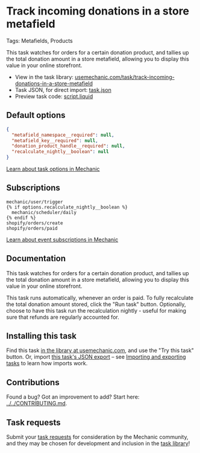 # Track incoming donations in a store metafield

Tags: Metafields, Products

This task watches for orders for a certain donation product, and tallies up the total donation amount in a store metafield, allowing you to display this value in your online storefront.

* View in the task library: [usemechanic.com/task/track-incoming-donations-in-a-store-metafield](https://usemechanic.com/task/track-incoming-donations-in-a-store-metafield)
* Task JSON, for direct import: [task.json](../../tasks/track-incoming-donations-in-a-store-metafield.json)
* Preview task code: [script.liquid](./script.liquid)

## Default options

```json
{
  "metafield_namespace__required": null,
  "metafield_key__required": null,
  "donation_product_handle__required": null,
  "recalculate_nightly__boolean": null
}
```

[Learn about task options in Mechanic](https://docs.usemechanic.com/article/471-task-options)

## Subscriptions

```liquid
mechanic/user/trigger
{% if options.recalculate_nightly__boolean %}
  mechanic/scheduler/daily
{% endif %}
shopify/orders/create
shopify/orders/paid
```

[Learn about event subscriptions in Mechanic](https://docs.usemechanic.com/article/408-subscriptions)

## Documentation

This task watches for orders for a certain donation product, and tallies up the total donation amount in a store metafield, allowing you to display this value in your online storefront.

This task runs automatically, whenever an order is paid. To fully recalculate the total donation amount stored, click the "Run task" button. Optionally, choose to have this task run the recalculation nightly - useful for making sure that refunds are regularly accounted for.

## Installing this task

Find this task [in the library at usemechanic.com](https://usemechanic.com/task/track-incoming-donations-in-a-store-metafield), and use the "Try this task" button. Or, import [this task's JSON export](../../tasks/track-incoming-donations-in-a-store-metafield.json) – see [Importing and exporting tasks](https://docs.usemechanic.com/article/505-importing-and-exporting-tasks) to learn how imports work.

## Contributions

Found a bug? Got an improvement to add? Start here: [../../CONTRIBUTING.md](../../CONTRIBUTING.md).

## Task requests

Submit your [task requests](https://mechanic.canny.io/task-requests) for consideration by the Mechanic community, and they may be chosen for development and inclusion in the [task library](https://tasks.mechanic.dev/)!
